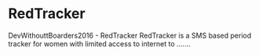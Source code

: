 # RedTracker
DevWithouttBoarders2016 - RedTracker
RedTracker is a SMS based period tracker for women with limited access to internet to .......
